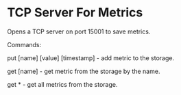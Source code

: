 # TCP Server For Metrics

Opens a TCP server on port 15001 to save metrics.

Commands:

put [name] [value] [timestamp] - add metric to the storage. 

get [name] - get metric from the storage by the name.

get * - get all metrics from the storage.
